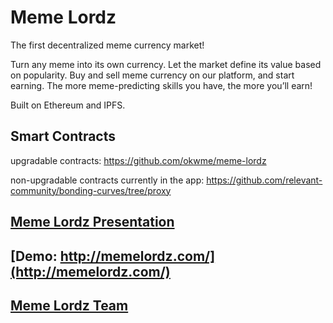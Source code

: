 # Meme Lordz
The first decentralized meme currency market!

Turn any meme into its own currency. Let the market define its value based on popularity.
Buy and sell meme currency on our platform, and start earning. The more meme-predicting skills you have, the more you’ll earn!

Built on Ethereum and IPFS.

## Smart Contracts

upgradable contracts: https://github.com/okwme/meme-lordz

non-upgradable contracts currently in the app: https://github.com/relevant-community/bonding-curves/tree/proxy

## [Meme Lordz Presentation](https://docs.google.com/presentation/d/1D3drCDtPYKpPAJGv25BisYeXApSyHIoFpMDc9viWjk8/edit#slide=id.g3f1fc4cf36_0_152)

## [Demo: http://memelordz.com/](http://memelordz.com/)

## [Meme Lordz Team](https://docs.google.com/presentation/d/1-O7N9PUd49aBopDYo8IKhBOexhO_gu8zVS48M5GCzh4/edit?usp=sharing)
